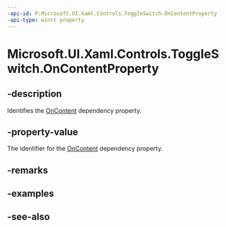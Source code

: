 ```yaml
---
-api-id: P:Microsoft.UI.Xaml.Controls.ToggleSwitch.OnContentProperty
-api-type: winrt property
---
```


<!-- Property syntax
public Windows.UI.Xaml.DependencyProperty OnContentProperty { get; }
-->

# Microsoft.UI.Xaml.Controls.ToggleSwitch.OnContentProperty

## -description
Identifies the [OnContent](toggleswitch_oncontent.md) dependency property.

## -property-value
The identifier for the [OnContent](toggleswitch_oncontent.md) dependency property.

## -remarks

## -examples

## -see-also
